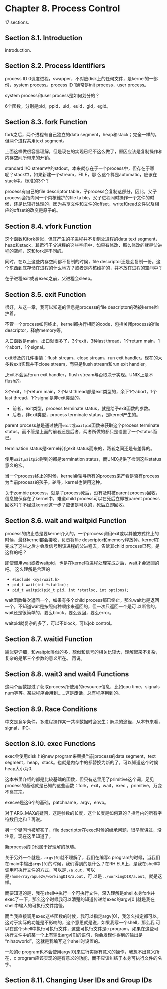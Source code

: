 # Chapter 8. Process Control

17 sections.

## Section 8.1. Introduction

introduction.

## Section 8.2. Process Identifiers

process ID 0调度进程，swapper，不对应disk上的任何文件，是kernel的一部份，system process。process ID
1通常是init process，user process。

system process和user process是如何划分的？

6个函数，分别是pid，ppid，uid，euid，gid，egid。

## Section 8.3. fork Function

fork之后，两个进程有自己独立的data segment，heap和stack；完全一样的。但两个进程共用text segment。

上面这样做很容易理解，但是现在的实现已经不这么做了，原因应该是复制操作和内存空间所带来的开销。

standard I/O stream中的stdout，本来就存在于一个process中，但存在于哪呢？stack中，如果新建一个stream，FILE，那
么这个算是automatic，应该在stack中。标准的3个？

process有自己的file descriptor table，子process会复制这部分，因此，父子process会指向同一个内核维护的file ta
ble。父子进程同时操作一个文件的时候，还是比较好处理的，因为共享文件和文件的offset，write和read文件以及相应的offset的改变是原子的。

## Section 8.4. vfork Function

这个函数和fork类似，但其产生的子进程并不复制父进程的data text
segment，heap和stack。其运行于父进程的这些空间中，如果有修改，那么修改的就是父进程的空间，这和fork是不同的。

同时，在以上这些内存空间都不复制的时候，file
descriptor还是会复制一份。这个东西到底存储在进程的什么地方？或者是内核维护的，并不放在进程的空间中？

在子进程exit或者exec之前，父进程会sleep。

## Section 8.5. exit Function

很好，从这一章，我可以知道的信息是process的file descriptor的确被kernel维护着。

不管一个process如何终止，kernel都执行相同的code，包括关闭process的file descriptor，释放memory等。

入口函数是main，出口就很多了，3个exit，3种last thread，1个return main，1个abort，1个signal。

exit涉及的几件事情：flush stream，close stream，run exit handler。现在的大多数exit实现并不close
stream，而只是flush stream和run exit handler。

_Exit不会运行run exit handler，flush stream与否取决于实现。UNIX上是不flush的。

3个exit，1个return main，2个last thread都是exit类型的，余下1个abort，1个last
thread，1个signal是非exit类型的。

  * 前者，exit类型，process terminate status，就是给予exit函数的参数。 
  * 后者，非exit类型，process terminate status，是kernel产生的。 

parent process总是通过使用`wait`或`waitpid`函数来获取这个process terminate
status。而不管是上面的前者还是后者，两者所做的都只是设置了一个status而已。

termination status是kernel转化exit status而来的，两者之间还是有差异的。

使用`wait`,`waitpid`得到的都是termination status，而UNIX提供了检测这些status意义的宏。

当一个process终止的时候，kernel会轮寻所有的process来产看是否有process为当前process的孩子。轮寻，kernel也使用这种。

关于zombie process，就是子process死后，没有及时被parent process回收，信息被保存在了kernel中，难道child
process可以在死后立即被parent process回收吗？不经过kernel这一步？应该是可以的，死后立即回收。

## Section 8.6. wait and waitpid Function

process的终止总是要kernel介入的。一个process调用exit或以其他方式终止的时候，最终kernel都会接收，负责将file
descriptor和memory释放掉。kernel在完成了这些之后才会发信号到该进程的父进程去，告诉其child process已死。是这样的吧？

即使调用wait或者waitpid，也是在kernel将进程处理完成之后，wait才会返回的吧。 这么理解是合理的

  * `#include <sys/wait.h>`
  * `pid_t wait(int *statloc);`
  * `pid_t waitpid(pid_t pid, int *statloc, int options);`

wait函数每次返回一个，如果有多个child process都已终止，那么wait也是返回一个，不知道wait是按照何种顺序来返回的，但一次只返回一个是可
以断言的。wait还是很简单的，要么block，要么返回，要么error。

waitpid就复杂的多了，可以不block，可以job control。

## Section 8.7. waitid Function

貌似更详细，和waitpid类似的多，貌似和信号的相关比较大，理解起来不复杂，复杂的是第三个参数的意义所在。 再说。

## Section 8.8. wait3 and wait4 Functions

这两个函数提过了获取process所使用的resource信息，比如cpu time，signals
num等等。某些程序会用到……这是废话，总有程序用到的。

## Section 8.9. Race Conditions

中文是竞争条件。多进程操作某一共享数据时会发生；解决的途径，从本节来看，signal，IPC。

## Section 8.10. exec Functions

exec会使用disk上的new program来替换当前process的data segment，text
segment，heap，stack。也就是内存中的都替换为新的了，可以知道这个时候heap大小为0.

这本书里介绍的都是比较基础的函数，但只有这里用了primitive这个词，足见process的基础就是已知的这些函数：fork，exit，wait，exec
。primitive，万变不离其宗。

execve是这6个的基础，patchname，argv，envp。

对于ARG_MAX的疑问，这是参数的长度，这个长度是如何算的？括号内的所有字符数目之和？再说。

另一个疑问也被解答了，file descriptor在exec时候的继承问题，很早就讲过，没注意，现在这里知道了。

新process的ID也属于好理解的范畴。

关于另外一个就是，`argv[0]`就不理解了，我们在编写c program的时候，当我们在main中输出`argv[0]`的时候，我们得到的是什么？在RH
EL6上，是我在shell中调用可执行文件的方式，可以是`./a.out`，可以是`/home/ray/apue2v/workingDIR/a.out`，可
以是`../workingDIR/a.out`。就是这样。

而要知道的是，我在shell中执行一个可执行文件，深入理解是shell本身fork并exec了一下，那么这个时候我可以清楚的知道传递给exec的argv[0
]就是我在shell中输入的可执行文件路径。

而当我直接调用exec这些函数的时候，我可以指定argv[0]，我怎么指定都可以，这对于实际的功能是不影响的，这个意思就是说，如果我写一个shell，那么我
可以在这个shell中执行可执行文件，这些可执行文件是c program，如果在这些可执行文件中的某一个上有输出argv[0]的语句，你会发现你得到的输出是
“nihaoworld”，这就是我编写这个shell时设置的。

一般的c program也不会使用argv[0]来进行实际有意义的操作，我想不出意义所在，c
program应该实现的是有意义的功能，而不应该纠结于本身可执行文件的名字。

## Section 8.11. Changing User IDs and Group IDs

